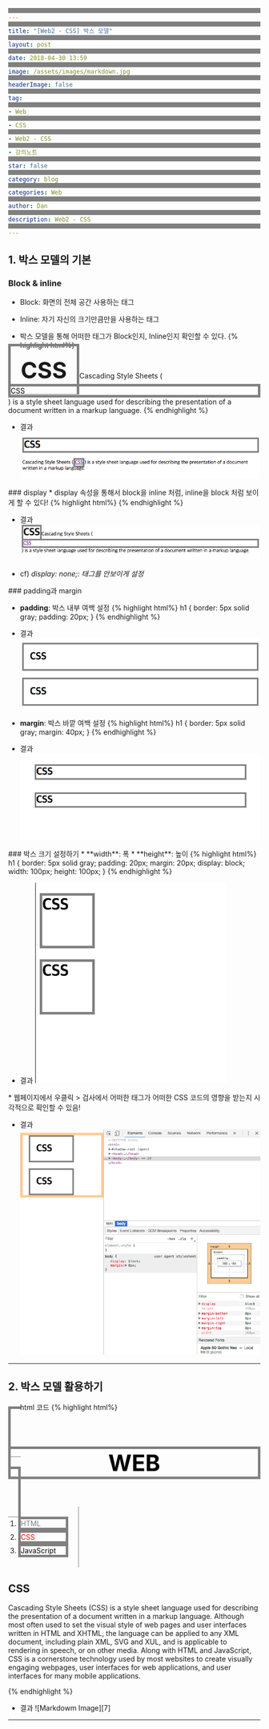 ```yaml
---
title: "[Web2 - CSS] 박스 모델"
layout: post
date: 2018-04-30 13:59
image: /assets/images/markdown.jpg
headerImage: false
tag:
- Web
- CSS
- Web2 - CSS
- 강의노트
star: false
category: blog
categories: Web
author: Dan
description: Web2 - CSS
---
```

## 1. 박스 모델의 기본

### Block & inline
* Block: 화면의 전체 공간 사용하는 태그
* Inline: 자기 자신의 크기만큼만을 사용하는 태그

* 박스 모델을 통해 어떠한 태그가 Block인지,  Inline인지 확인할 수 있다.
{% highlight html%}
<style>
  h1, a
  {
    border-width: 5px;
    border-style: solid;
    border-color: gray;
  }
</style>
</head>
<body>
<h1>CSS</h1>Cascading Style Sheets (<a href="https://en.wikipedia.org/wiki/CSS_(disambiguation)">CSS</a>) is a style sheet language used for describing the presentation of a document written in a markup language.
</body>
{% endhighlight %}

* 결과
![Markdowm Image][1]

<div class="breaker"></div>
### display
* display 속성을 통해서 block을 inline 처럼, inline을 block 처럼 보이게 할 수 있다!
{% highlight html%}
<style>
  h1
  {
    border: 5px solid gray;
    display: inline;
  }
  a
  {
    border: 5px solid gray;
    display: block;
  }
</style>
{% endhighlight %}

* 결과
![Markdowm Image][2]

* cf) *display: none;: 태그를 안보이게 설정*

<div class="breaker"></div>
### padding과 margin

* **padding**: 박스 <span class="evidence">내부 여백</span> 설정
{% highlight html%}
h1
{
  border: 5px solid gray;
  padding: 20px;
}
{% endhighlight %}

* 결과
![Markdowm Image][3]

* **margin**: 박스 <span class="evidence">바깥 여백</span> 설정
{% highlight html%}
h1
{
  border: 5px solid gray;
  margin: 40px;
}
{% endhighlight %}

* 결과
![Markdowm Image][4]

<div class="breaker"></div>
### 박스 크기 설정하기
* **width**: 폭
* **height**: 높이
{% highlight html%}
h1
{
  border: 5px solid gray;
  padding: 20px;
  margin: 20px;
  display: block;
  width: 100px;
  height: 100px;
}
{% endhighlight %}

* 결과
![Markdowm Image][5]

<div class="breaker"></div>
* 웹페이지에서 우클릭 > 검사에서 어떠한 태그가 어떠한 CSS 코드의 영향을 받는지 시각적으로 확인할 수 있음!

* 결과
![Markdowm Image][6]

---
## 2. 박스 모델 활용하기

* html 코드
{% highlight html%}
<style>
  a
  {
    color: black;
    text-decoration: none;
  }
  #active
  {
    color: red;
  }
  .saw
  {
    color: gray;
  }
  h1
  {
    font-size: 45px;
    text-align:  center;
    border-bottom: 1px solid gray;
    margin: 0;
    padding: 20px;
  }
  ol
  {
      border-right: 1px solid gray;
      width: 100px;
      margin: 0;
      padding: 20px;
  }
  body
  {
    margin: 0;
  }
</style>

</head>
<body>
  <h1><a href="index.html">WEB</a></h1>
  <ol>
    <li><a href="1.html" class = "saw">HTML</a></li>
    <li><a href="2.html" class = "saw" id = "active">CSS</a></li>
    <li><a href="3.html">JavaScript</a></li>
  </ol>
  <h2>CSS</h2>
  <p>
    Cascading Style Sheets (CSS) is a style sheet language used for describing the presentation of a document written in a markup language. Although most often used to set the visual style of web pages and user interfaces written in HTML and XHTML, the language can be applied to any XML document, including plain XML, SVG and XUL, and is applicable to rendering in speech, or on other media. Along with HTML and JavaScript, CSS is a cornerstone technology used by most websites to create visually engaging webpages, user interfaces for web applications, and user interfaces for many mobile applications.
  </p>
</body>
{% endhighlight %}

* 결과
![Markdowm Image][7]
---
[1]: /assets/images/스크린샷2018-04-30-1.jpg
[2]: /assets/images/스크린샷2018-04-30-2.jpg
[3]: /assets/images/스크린샷2018-04-30-3.jpg
[4]: /assets/images/스크린샷2018-04-30-4.jpg
[5]: /assets/images/스크린샷2018-04-30-5.jpg
[6]: /assets/images/스크린샷2018-04-30-6.jpg
[6]: /assets/images/스크린샷2018-04-30-7.jpg
